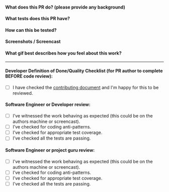 #### What does this PR do? (please provide any background)
#### What tests does this PR have?
#### How can this be tested?
#### Screenshots / Screencast
#### What gif best describes how you feel about this work?
---
#### Developer Definition of Done/Quality Checklist (for PR author to complete BEFORE code review):
- [ ] I have checked the [contributing document](../blob/master/CONTRIBUTING.md) and I'm happy for this to be reviewed.

#### Software Engineer or Developer review:
- [ ] I’ve witnessed the work behaving as expected (this could be on the authors machine or screencast).
- [ ] I’ve checked for coding anti-patterns.
- [ ] I’ve checked for appropriate test coverage.
- [ ] I’ve checked all the tests are passing.

#### Software Engineer or project guru review:
- [ ] I’ve witnessed the work behaving as expected (this could be on the authors machine or screencast).
- [ ] I’ve checked for coding anti-patterns.
- [ ] I’ve checked for appropriate test coverage.
- [ ] I’ve checked all the tests are passing.
